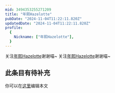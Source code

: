```yaml
---
mid: 3494353255271209
title: "年熙Hazelotte"
pubDate: "2024-11-04T11:22:11.820Z"
updatedDate: "2024-11-04T11:22:11.820Z"
profile:
  {
    Nickname: ["年熙Hazelotte"],
  }
---
```


关注[年熙Hazelotte](https://space.bilibili.com/3494353255271209)谢谢喵~ 关注[年熙Hazelotte](https://space.bilibili.com/3494353255271209)谢谢喵~

## 此条目有待补充
你可以在[这里](https://github.com/Yuhanawa/VTuber.ICU-Content/edit/master/v/年熙Hazelotte/index.md)编辑本文
